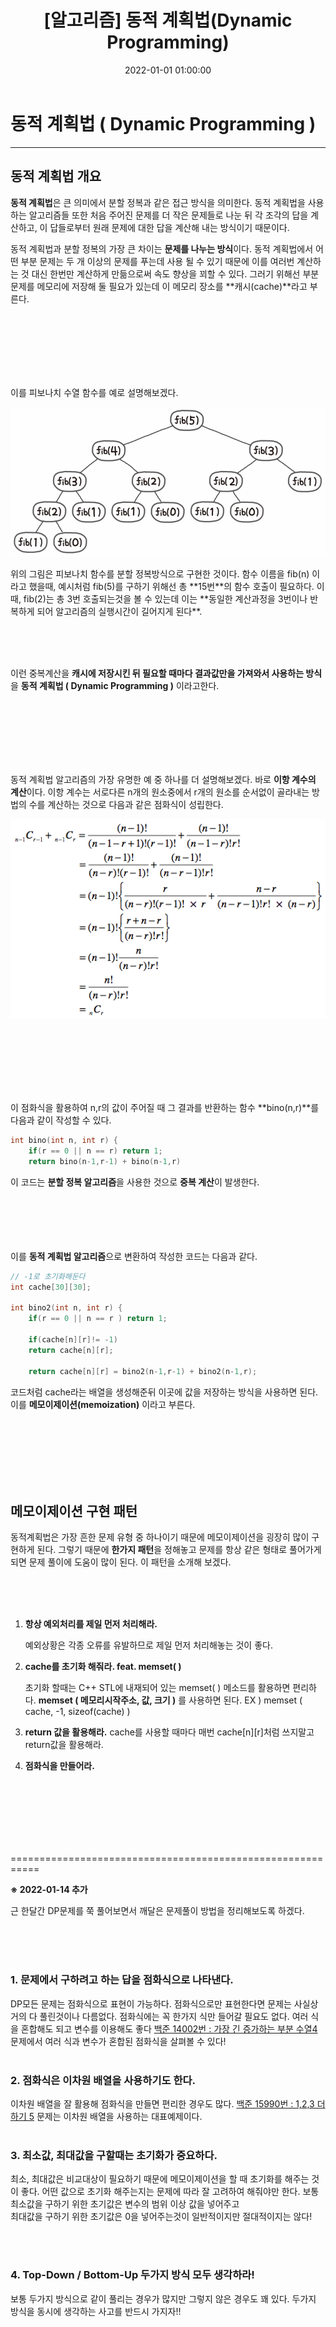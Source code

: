 ﻿---
title: "[알고리즘] 동적 계획법(Dynamic Programming) "
date: 2022-01-01 01:00:00
categories:
- Algorithm
tags:
- 알고리즘
- 다이나믹 프로그래밍
---

# 동적 계획법 ( Dynamic Programming )
<hr>

## 동적 계획법 개요
**동적 계획법**은 큰 의미에서 분할 정복과 같은 접근 방식을 의미한다. 동적 계획법을 사용하는 알고리즘들 또한 처음 주어진 문제를 더 작은 문제들로 나눈 뒤 각 조각의 답을 계산하고, 이 답들로부터 원래 문제에 대한 답을 계산해 내는 방식이기 때문이다.

동적 계획법과 분할 정복의 가장 큰 차이는 **문제를 나누는 방식**이다. 동적 계획법에서 어떤 부분 문제는 두 개 이상의 문제를 푸는데 사용 될 수 있기 때문에 이를 여러번 계산하는 것 대신 한번만 계산하게 만듦으로써 속도 향상을 꾀할 수 있다. 그러기 위해선 부분 문제를 메모리에 저장해 둘 필요가 있는데 이 메모리 장소를 **캐시(cache)**라고 부른다.

<br><br><br><br><br><br>

이를 피보나치 수열 함수를 예로 설명해보겠다.
<p align="center">
<img src="https://github.com/idkim97/idkim97.github.io/blob/master/img/Fibo.png?raw=true">
</p>
위의 그림은 피보나치 함수를 분할 정복방식으로 구현한 것이다. 함수 이름을 fib(n) 이라고 했을때, 예시처럼 fib(5)를 구하기 위해선 총 **15번**의 함수 호출이 필요하다. 이때, fib(2)는 총 3번 호출되는것을 볼 수 있는데 이는 **동일한 계산과정을 3번이나 반복하게 되어 알고리즘의 실행시간이 길어지게 된다**.

<br><br><br>

이런 중복계산을 **캐시에 저장시킨 뒤 필요할 때마다 결과값만을 가져와서 사용하는 방식**을 **동적 계획법 ( Dynamic Programming )** 이라고한다.

<br><br><br><br><br><br>

동적 계획법 알고리즘의 가장 유명한 예 중 하나를 더 설명해보겠다. 바로 **이항 계수의 계산**이다. 이항 계수는 서로다른 n개의 원소중에서 r개의 원소를 순서없이 골라내는 방법의 수를 계산하는 것으로 다음과 같은 점화식이 성립한다.
<p align="center">
<img src="https://github.com/idkim97/idkim97.github.io/blob/master/img/ncr.png?raw=true">
</p>

<br><br><br><br><br><br>

이 점화식을 활용하여 n,r의 값이 주어질 때 그 결과를 반환하는 함수 **bino(n,r)**를 다음과 같이 작성할 수 있다.

```c++
int bino(int n, int r) {
	if(r == 0 || n == r) return 1;
	return bino(n-1,r-1) + bino(n-1,r)
```
이 코드는 **분할 정복 알고리즘**을 사용한 것으로 **중복 계산**이 발생한다.
<br><br><br><br><br><br>


이를 **동적 계획법 알고리즘**으로 변환하여 작성한 코드는 다음과 같다.
```c++
// -1로 초기화해둔다
int cache[30][30];

int bino2(int n, int r) {
	if(r == 0 || n == r ) return 1;
	
	if(cache[n][r]!= -1) 
	return cache[n][r];

	return cache[n][r] = bino2(n-1,r-1) + bino2(n-1,r);
```
코드처럼 cache라는 배열을 생성해준뒤 이곳에 값을 저장하는 방식을 사용하면 된다. 이를 **메모이제이션(memoization)** 이라고 부른다.


<br><br><br><br><br><br>

## 메모이제이션 구현 패턴

동적계획법은 가장 흔한 문제 유형 중 하나이기 때문에 메모이제이션을 굉장히 많이 구현하게 된다. 그렇기 때문에 **한가지 패턴**을 정해놓고 문제를 항상 같은 형태로 풀어가게 되면 문제 풀이에 도움이 많이 된다. 이 패턴을 소개해 보겠다.

<br><br><br>

1. **항상 예외처리를 제일 먼저 처리해라.**

	예외상황은 각종 오류를 유발하므로 제일 먼저 처리해놓는 것이 좋다.
	
2. **cache를 초기화 해줘라. feat. memset( )**

	초기화 할때는 C++ STL에 내재되어 있는 memset( ) 메소드를 활용하면 편리하다. **memset ( 메모리시작주소, 값, 크기 )** 를 사용하면 된다.
	EX ) memset ( cache, -1, sizeof(cache) ) 
	 
3. **return 값을 활용해라.**
	cache를 사용할 때마다 매번 cache[n][r]처럼 쓰지말고 return값을 활용해라.

4. **점화식을 만들어라.**
	
<br><br><br><br><br><br>


===========================================================

**※ 2022-01-14 추가**

근 한달간 DP문제를 쭉 풀어보면서 깨달은 문제풀이 방법을 정리해보도록 하겠다.

<br><br><br>

### 1. 문제에서 구하려고 하는 답을 점화식으로 나타낸다.
DP모든 문제는 점화식으로 표현이 가능하다. 
점화식으로만 표현한다면 문제는 사실상 거의 다 풀린것이나 다름없다.
점화식에는 꼭 한가지 식만 들어갈 필요도 없다. 
여러 식을 혼합해도 되고 변수를 이용해도 좋다
[백준 14002번 : 가장 긴 증가하는 부분 수열4](https://idkim97.github.io/%EB%B0%B1%EC%A4%80/%EB%B0%B1%EC%A4%8014002%EB%B2%88/) 문제에서 여러 식과 변수가 혼합된 점화식을 살펴볼 수 있다!
<br><br>

### 2. 점화식은 이차원 배열을 사용하기도 한다.
이차원 배열을 잘 활용해 점화식을 만들면 편리한 경우도 많다.
[백준 15990번 : 1,2,3 더하기 5](https://idkim97.github.io/%EB%B0%B1%EC%A4%80/%EB%B0%B1%EC%A4%8015990%EB%B2%88/) 문제는 이차원 배열을 사용하는 대표예제이다.
<br><br>

### 3. 최소값, 최대값을 구할때는 초기화가 중요하다.
최소, 최대값은 비교대상이 필요하기 때문에 메모이제이션을 할 때 초기화를 해주는 것이 좋다.
어떤 값으로 초기화 해주는지는 문제에 따라 잘 고려하여 해줘야만 한다. 
보통 최소값을 구하기 위한 초기값은 변수의 범위 이상 값을 넣어주고  
최대값을 구하기 위한 초기값은 0을 넣어주는것이 일반적이지만 절대적이지는 않다!

<br><br>

### 4. Top-Down / Bottom-Up 두가지 방식 모두 생각하라!
보통 두가지 방식으로 같이 풀리는 경우가 많지만 그렇지 않은 경우도 꽤 있다.
두가지 방식을 동시에 생각하는 사고를 반드시 가지자!!


